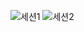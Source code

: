 ![세션1](https://user-images.githubusercontent.com/102133961/221341420-395cde1e-057c-491d-baa0-7b26fead8294.jpeg)
![세션2](https://user-images.githubusercontent.com/102133961/221341426-94765403-9e6f-45c8-bd4b-e853057590b5.jpeg)
